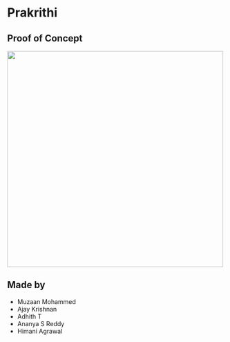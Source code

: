 # Prakrithi
  
## Proof of Concept 
<img src="https://i.imgur.com/ITbOcne.png" height="500px"></img>

## Made by
+ Muzaan Mohammed
+ Ajay Krishnan
+ Adhith T
+ Ananya S Reddy
+ Himani Agrawal